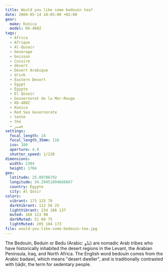 ```yaml
---
title: Would you like some bedouin tea?
date: 2004-05-14 18:05:00 +02:00
gear:
  make: Konica
  model: KD-400Z
tags:
  - Africa
  - Afrique
  - Al-Qusair
  - beverage
  - boisson
  - Cossire
  - désert
  - Désert Arabique
  - drink
  - Eastern Desert
  - Egypt
  - Égypte
  - El Qoseir
  - Gouvernorat de la Mer-Rouge
  - KD-400Z
  - Konica
  - Red Sea Governorate
  - tente
  - thé
  - قصير‎
settings:
  focal_length: 24
  focal_length_35mm: 116
  iso: 100
  aperture: 4.9
  shutter_speed: 1/220
dimensions:
  width: 2304
  height: 1704
geo:
  latitude: 25.89786792
  longitude: 34.29451094666667
  country: Égypte
  city: Al Qusir
colors:
  vibrant: 173 125 78
  darkVibrant: 112 56 25
  lightVibrant: 234 186 137
  muted: 168 123 98
  darkMuted: 51 60 75
  lightMuted: 205 184 173
file: would-you-like-some-bedouin-tea.jpg
---
```


The Bedouin, Beduin or Bedu (Arabic: بَدْو‎) are nomadic Arab tribes who have historically inhabited the desert regions in the Levant, the Arabian Peninsula, Iraq, and North Africa. The English word bedouin comes from the Arabic badawī, which means "desert dweller", and is traditionally contrasted with ḥāḍir, the term for sedentary people.
